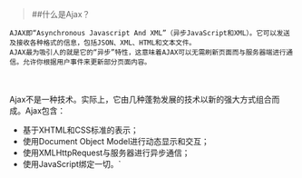 >##什么是Ajax？
```
AJAX即“Asynchronous Javascript And XML”（异步JavaScript和XML）。它可以发送及接收各种格式的信息，包括JSON、XML、HTML和文本文件。
AJAX最为吸引人的就是它的“异步”特性，这意味着AJAX可以无需刷新页面而与服务器端进行通信。允许你根据用户事件来更新部分页面内容。
```
<br/><br/>
Ajax不是一种技术。实际上，它由几种蓬勃发展的技术以新的强大方式组合而成。Ajax包含：
- 基于XHTML和CSS标准的表示；
- 使用Document Object Model进行动态显示和交互；
- 使用XMLHttpRequest与服务器进行异步通信；
- 使用JavaScript绑定一切。`
